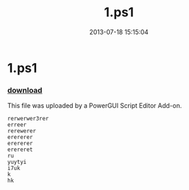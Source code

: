 ﻿---
pid:            4310
parent:         0
children:       
poster:         Anonymous
title:          1.ps1
date:           2013-07-18 15:15:04
description:    This file was uploaded by a PowerGUI Script Editor Add-on.
format:         posh
---

# 1.ps1

### [download](4310.ps1)  

This file was uploaded by a PowerGUI Script Editor Add-on.

```posh
rerwerwer3rer
erreer
rerewerer
erererer
erererer
erereret
ru
yuytyi
i7uk
k
hk
```
